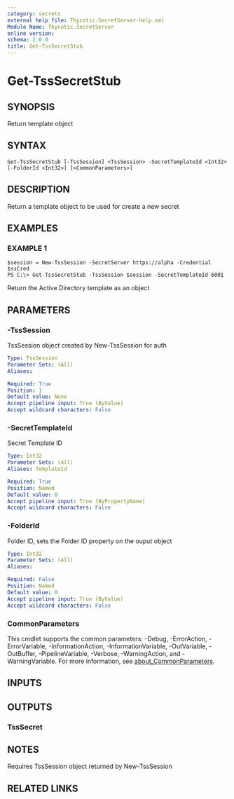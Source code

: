 ```yaml
---
category: secrets
external help file: Thycotic.SecretServer-help.xml
Module Name: Thycotic.SecretServer
online version:
schema: 2.0.0
title: Get-TssSecretStub
---
```


# Get-TssSecretStub

## SYNOPSIS
Return template object

## SYNTAX

```
Get-TssSecretStub [-TssSession] <TssSession> -SecretTemplateId <Int32> [-FolderId <Int32>] [<CommonParameters>]
```

## DESCRIPTION
Return a template object to be used for create a new secret

## EXAMPLES

### EXAMPLE 1
```
$session = New-TssSession -SecretServer https://alpha -Credential $ssCred
PS C:\> Get-TssSecretStub -TssSession $session -SecretTemplateId 6001
```

Return the Active Directory template as an object

## PARAMETERS

### -TssSession
TssSession object created by New-TssSession for auth

```yaml
Type: TssSession
Parameter Sets: (All)
Aliases:

Required: True
Position: 1
Default value: None
Accept pipeline input: True (ByValue)
Accept wildcard characters: False
```

### -SecretTemplateId
Secret Template ID

```yaml
Type: Int32
Parameter Sets: (All)
Aliases: TemplateId

Required: True
Position: Named
Default value: 0
Accept pipeline input: True (ByPropertyName)
Accept wildcard characters: False
```

### -FolderId
Folder ID, sets the Folder ID property on the ouput object

```yaml
Type: Int32
Parameter Sets: (All)
Aliases:

Required: False
Position: Named
Default value: 0
Accept pipeline input: True (ByValue)
Accept wildcard characters: False
```

### CommonParameters
This cmdlet supports the common parameters: -Debug, -ErrorAction, -ErrorVariable, -InformationAction, -InformationVariable, -OutVariable, -OutBuffer, -PipelineVariable, -Verbose, -WarningAction, and -WarningVariable. For more information, see [about_CommonParameters](http://go.microsoft.com/fwlink/?LinkID=113216).

## INPUTS

## OUTPUTS

### TssSecret
## NOTES
Requires TssSession object returned by New-TssSession

## RELATED LINKS

